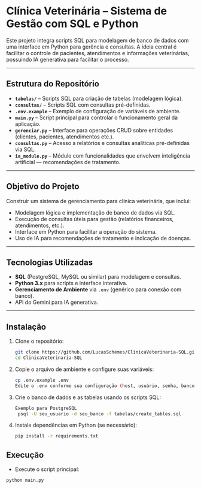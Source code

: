 # Clínica Veterinária – Sistema de Gestão com SQL e Python

Este projeto integra scripts SQL para modelagem de banco de dados com uma interface em Python para gerência e consultas. A ideia central é facilitar o controle de pacientes, atendimentos e informações veterinárias, possuindo IA generativa para facilitar o processo.

---

##  Estrutura do Repositório

- **`tabelas/`** – Scripts SQL para criação de tabelas (modelagem lógica).
- **`consultas/`** – Scripts SQL com consultas pré-definidas.
- **`.env.example`** – Exemplo de configuração de variáveis de ambiente.
- **`main.py`** – Script principal para controlar o funcionamento geral da aplicação.
- **`gerenciar.py`** – Interface para operações CRUD sobre entidades (clientes, pacientes, atendimentos etc.).
- **`consultas.py`** – Acesso a relatórios e consultas analíticas pré-definidas via SQL.
- **`ia_module.py`** – Módulo com funcionalidades que envolvem inteligência artificial — recomendações de tratamento.


---

##  Objetivo do Projeto

Construir um sistema de gerenciamento para clínica veterinária, que inclui:

- Modelagem lógica e implementação de banco de dados via SQL.
- Execução de consultas úteis para gestão (relatórios financeiros, atendimentos, etc.).
- Interface em Python para facilitar a operação do sistema.
- Uso de IA para recomendações de tratamento e indicação de doenças.

---

##  Tecnologias Utilizadas

- **SQL** (PostgreSQL, MySQL ou similar) para modelagem e consultas.
- **Python 3.x** para scripts e interface interativa.
- **Gerenciamento de Ambiente** via `.env` (genérico para conexão com banco).
- API do Gemini para IA generativa.

---

##  Instalação

1. Clone o repositório:

   ```bash
   git clone https://github.com/LucasSchemes/ClinicaVeterinaria-SQL.git
   cd ClinicaVeterinaria-SQL
   ```
2. Copie o arquivo de ambiente e configure suas variáveis:
   ```bash
   cp .env.example .env
   Edite o .env conforme sua configuração (host, usuário, senha, banco etc.)
   ```
3. Crie o banco de dados e as tabelas usando os scripts SQL:
   ```bash
   Exemplo para PostgreSQL
    psql -U seu_usuario -d seu_banco -f tabelas/create_tables.sql
   ```
4. Instale dependências em Python (se necessário):
   ```bash
   pip install -r requirements.txt
    ```

## Execução 
- Execute o script principal:
```bash
python main.py
```
